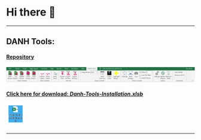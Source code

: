 # Hi there 👋
---
## DANH Tools: 
#### [Repository](https://github.com/Duc-Anh-Ho/VBA-projects)
![Danh Tools Screenshot](https://github.com/Duc-Anh-Ho/VBA-projects/blob/main/Images/Screenshot%202023-07-29%20174139.png)

#### [Click here for download: ***Danh-Tools-Installation.xlsb***](https://github.com/Duc-Anh-Ho/VBA-projects/raw/main/Danh-Tools-Installation.xlsb)
#### [<img src="https://github.com/Duc-Anh-Ho/VBA-projects/blob/main/Images/icon.png" alt="icon" width="50">](https://github.com/Duc-Anh-Ho/VBA-projects/raw/main/Danh-Tools-Installation.xlsb) 
---
<!-- ## Contributions:
### Snake:
![snake gif](https://github.com/Duc-Anh-Ho/Duc-Anh-Ho/blob/output/github-contribution-grid-snake.svg) -->
<!-- ### Git Art Work: -->
<!-- ![gitartwork](gitartwork.svg) -->

<!-- <picture>
  <source media="(prefers-color-scheme: dark)" srcset="" />
  <source media="(prefers-color-scheme: light)" srcset="https://github.com/Duc-Anh-Ho/Duc-Anh-Ho/blob/output/github-contribution-grid-snake.gif" />
  <img alt="contributions-snake" src="https://github.com/Duc-Anh-Ho/Duc-Anh-Ho/blob/output/github-contribution-grid-snake.gif" />
</picture> -->

<!--
**Duc-Anh-Ho/Duc-Anh-Ho** is a ✨ _special_ ✨ repository because its `README.md` (this file) appears on your GitHub profile.

Here are some ideas to get you started:

- 🔭 I’m currently working on ...
- 🌱 I’m currently learning ...
- 👯 I’m looking to collaborate on ...
- 🤔 I’m looking for help with ...
- 💬 Ask me about ...
- 📫 How to reach me: ...
- 😄 Pronouns: ...
- ⚡ Fun fact: ...
-->
